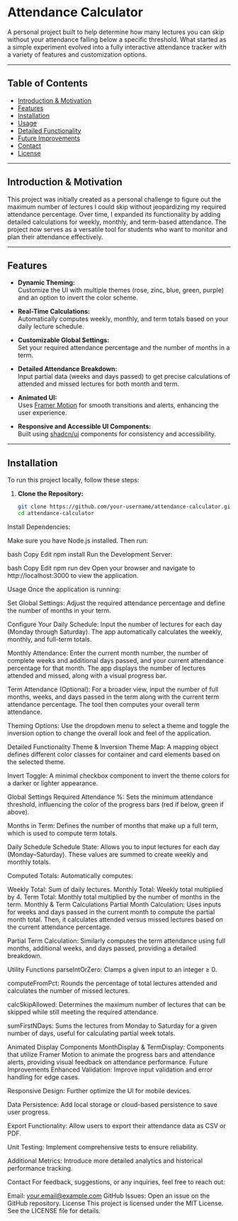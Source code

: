 # Attendance Calculator

A personal project built to help determine how many lectures you can skip without your attendance falling below a specific threshold. What started as a simple experiment evolved into a fully interactive attendance tracker with a variety of features and customization options.

---

## Table of Contents

- [Introduction & Motivation](#introduction--motivation)
- [Features](#features)
- [Installation](#installation)
- [Usage](#usage)
- [Detailed Functionality](#detailed-functionality)
- [Future Improvements](#future-improvements)
- [Contact](#contact)
- [License](#license)

---

## Introduction & Motivation

This project was initially created as a personal challenge to figure out the maximum number of lectures I could skip without jeopardizing my required attendance percentage. Over time, I expanded its functionality by adding detailed calculations for weekly, monthly, and term-based attendance. The project now serves as a versatile tool for students who want to monitor and plan their attendance effectively.

---

## Features

- **Dynamic Theming:**  
  Customize the UI with multiple themes (rose, zinc, blue, green, purple) and an option to invert the color scheme.

- **Real-Time Calculations:**  
  Automatically computes weekly, monthly, and term totals based on your daily lecture schedule.

- **Customizable Global Settings:**  
  Set your required attendance percentage and the number of months in a term.

- **Detailed Attendance Breakdown:**  
  Input partial data (weeks and days passed) to get precise calculations of attended and missed lectures for both month and term.

- **Animated UI:**  
  Uses [Framer Motion](https://www.framer.com/motion/) for smooth transitions and alerts, enhancing the user experience.

- **Responsive and Accessible UI Components:**  
  Built using [shadcn/ui](https://ui.shadcn.com/) components for consistency and accessibility.

---

## Installation

To run this project locally, follow these steps:

1. **Clone the Repository:**

   ```bash
   git clone https://github.com/your-username/attendance-calculator.git
   cd attendance-calculator
Install Dependencies:

Make sure you have Node.js installed. Then run:

bash
Copy
Edit
npm install
Run the Development Server:

bash
Copy
Edit
npm run dev
Open your browser and navigate to http://localhost:3000 to view the application.

Usage
Once the application is running:

Set Global Settings:
Adjust the required attendance percentage and define the number of months in your term.

Configure Your Daily Schedule:
Input the number of lectures for each day (Monday through Saturday). The app automatically calculates the weekly, monthly, and full-term totals.

Monthly Attendance:
Enter the current month number, the number of complete weeks and additional days passed, and your current attendance percentage for that month. The app displays the number of lectures attended and missed, along with a visual progress bar.

Term Attendance (Optional):
For a broader view, input the number of full months, weeks, and days passed in the term along with the current term attendance percentage. The tool then computes your overall term attendance.

Theming Options:
Use the dropdown menu to select a theme and toggle the inversion option to change the overall look and feel of the application.

Detailed Functionality
Theme & Inversion
Theme Map:
A mapping object defines different color classes for container and card elements based on the selected theme.

Invert Toggle:
A minimal checkbox component to invert the theme colors for a darker or lighter appearance.

Global Settings
Required Attendance %:
Sets the minimum attendance threshold, influencing the color of the progress bars (red if below, green if above).

Months in Term:
Defines the number of months that make up a full term, which is used to compute term totals.

Daily Schedule
Schedule State:
Allows you to input lectures for each day (Monday–Saturday). These values are summed to create weekly and monthly totals.

Computed Totals:
Automatically computes:

Weekly Total: Sum of daily lectures.
Monthly Total: Weekly total multiplied by 4.
Term Total: Monthly total multiplied by the number of months in the term.
Monthly & Term Calculations
Partial Month Calculation:
Uses inputs for weeks and days passed in the current month to compute the partial month total. Then, it calculates attended versus missed lectures based on the current attendance percentage.

Partial Term Calculation:
Similarly computes the term attendance using full months, additional weeks, and days passed, providing a detailed breakdown.

Utility Functions
parseIntOrZero:
Clamps a given input to an integer ≥ 0.

computeFromPct:
Rounds the percentage of total lectures attended and calculates the number of missed lectures.

calcSkipAllowed:
Determines the maximum number of lectures that can be skipped while still meeting the required attendance.

sumFirstNDays:
Sums the lectures from Monday to Saturday for a given number of days, useful for calculating partial week totals.

Animated Display Components
MonthDisplay & TermDisplay:
Components that utilize Framer Motion to animate the progress bars and attendance alerts, providing visual feedback on attendance performance.
Future Improvements
Enhanced Validation:
Improve input validation and error handling for edge cases.

Responsive Design:
Further optimize the UI for mobile devices.

Data Persistence:
Add local storage or cloud-based persistence to save user progress.

Export Functionality:
Allow users to export their attendance data as CSV or PDF.

Unit Testing:
Implement comprehensive tests to ensure reliability.

Additional Metrics:
Introduce more detailed analytics and historical performance tracking.

Contact
For feedback, suggestions, or any inquiries, feel free to reach out:

Email: your.email@example.com
GitHub Issues: Open an issue on the GitHub repository.
License
This project is licensed under the MIT License. See the LICENSE file for details.



